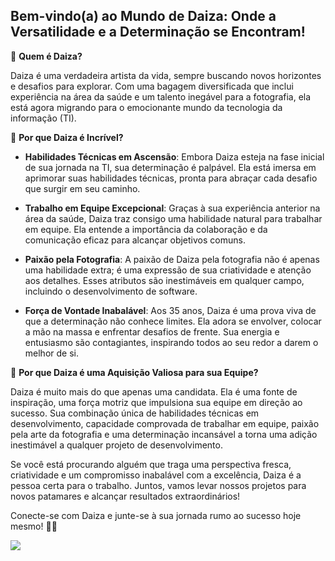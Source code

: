 ## Bem-vindo(a) ao Mundo de Daiza: Onde a Versatilidade e a Determinação se Encontram!


🚀 **Quem é Daiza?**

Daiza é uma verdadeira artista da vida, sempre buscando novos horizontes e desafios para explorar. Com uma bagagem diversificada que inclui experiência na área da saúde e um talento inegável para a fotografia, ela está agora migrando para o emocionante mundo da tecnologia da informação (TI).

💼 **Por que Daiza é Incrível?**

- **Habilidades Técnicas em Ascensão**: Embora Daiza esteja na fase inicial de sua jornada na TI, sua determinação é palpável. Ela está imersa em aprimorar suas habilidades técnicas, pronta para abraçar cada desafio que surgir em seu caminho.

- **Trabalho em Equipe Excepcional**: Graças à sua experiência anterior na área da saúde, Daiza traz consigo uma habilidade natural para trabalhar em equipe. Ela entende a importância da colaboração e da comunicação eficaz para alcançar objetivos comuns.

- **Paixão pela Fotografia**: A paixão de Daiza pela fotografia não é apenas uma habilidade extra; é uma expressão de sua criatividade e atenção aos detalhes. Esses atributos são inestimáveis em qualquer campo, incluindo o desenvolvimento de software.

- **Força de Vontade Inabalável**: Aos 35 anos, Daiza é uma prova viva de que a determinação não conhece limites. Ela adora se envolver, colocar a mão na massa e enfrentar desafios de frente. Sua energia e entusiasmo são contagiantes, inspirando todos ao seu redor a darem o melhor de si.

🌟 **Por que Daiza é uma Aquisição Valiosa para sua Equipe?**

Daiza é muito mais do que apenas uma candidata. Ela é uma fonte de inspiração, uma força motriz que impulsiona sua equipe em direção ao sucesso. Sua combinação única de habilidades técnicas em desenvolvimento, capacidade comprovada de trabalhar em equipe, paixão pela arte da fotografia e uma determinação incansável a torna uma adição inestimável a qualquer projeto de desenvolvimento.

Se você está procurando alguém que traga uma perspectiva fresca, criatividade e um compromisso inabalável com a excelência, Daiza é a pessoa certa para o trabalho. Juntos, vamos levar nossos projetos para novos patamares e alcançar resultados extraordinários!

Conecte-se com Daiza e junte-se à sua jornada rumo ao sucesso hoje mesmo! 🚀✨

<a href="https://www.linkedin.com/in/daizavale" target="_blank"><img src="https://img.shields.io/badge/-LinkedIn-%230077B5?style=for-the-badge&logo=linkedin&logoColor=white" target="_blank"></a>

